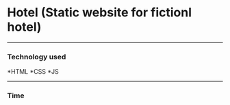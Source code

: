 # Hotel (Static website for fictionl hotel)

- - - -

### Technology used



*HTML
*CSS
*JS



- - - -

### Time

``` ~2,5 month (Half April, May and June 2019)
